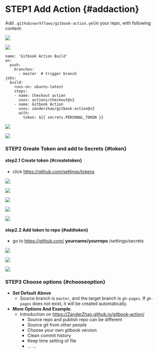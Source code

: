 # STEP1 Add Action  {#addaction}

 Add `.github/workflows/gitbook-action.yml`in your repo, with  following content.

![](https://cdn.jsdelivr.net/gh/ZanderZhao/img20/file/20200304203049.png)

![](https://cdn.jsdelivr.net/gh/ZanderZhao/img20/file/20200304203445.png)


```
name: 'Gitbook Action Build'
on:
  push:
    branches:
      - master  # trigger branch
jobs:
  build:
    runs-on: ubuntu-latest
    steps:
    - name: Checkout action
      uses: actions/checkout@v2
    - name: Gitbook Action
      uses: zanderzhao/gitbook-action@v2
      with:
        token: ${{ secrets.PERSONAL_TOKEN }}
```


![](https://cdn.jsdelivr.net/gh/ZanderZhao/img20/file/20200304204230.png)

![](https://cdn.jsdelivr.net/gh/ZanderZhao/img20/file/20200304204602.png)



### **STEP2**  Greate Token and add to Secrets   {#token}

#### step2.1 Create token  {#createtoken}

- click https://github.com/settings/tokens

![](https://cdn.jsdelivr.net/gh/ZanderZhao/img20/file/20200304205657.png)

![](https://cdn.jsdelivr.net/gh/ZanderZhao/img20/file/20200304205817.png)

![](https://cdn.jsdelivr.net/gh/ZanderZhao/img20/file/20200304210004.png)

![](https://cdn.jsdelivr.net/gh/ZanderZhao/img20/file/20200304210104.png)

![](https://cdn.jsdelivr.net/gh/ZanderZhao/img20/file/20200304210306.png)


#### step2.2 Add token to repo {#addtoken}

- go to  https://github.com/ **yourname/yourrepo** /settings/secrets

![](https://cdn.jsdelivr.net/gh/ZanderZhao/img20/file/20200304210813.png)

![](https://cdn.jsdelivr.net/gh/ZanderZhao/img20/file/20200304210926.png)

![](https://cdn.jsdelivr.net/gh/ZanderZhao/img20/file/20200304211301.png)



### **STEP3** Choose options   {#chooseoption}

- **Set Default Above** 
  - Source branch is `master`, and the target branch is `gh-pages`. If `gh-pages` does not exist, it will be created automatically.
- **More Options And Example**.
  - Introduction  on  <https://ZanderZhao.github.io/gitbook-action/>
    - Source repo and publish repo can be different
    - Source git from other people
    - Choose your own gitbook version
    - Clean commit history
    - Keep time setting of file
    - ... ...





